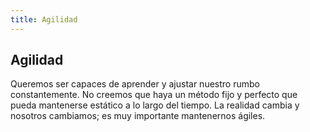 ```yaml
---
title: Agilidad
---
```

## Agilidad

Queremos ser capaces de aprender y ajustar nuestro rumbo constantemente. No creemos que haya un método fijo y perfecto que pueda mantenerse estático a lo largo del tiempo. La realidad cambia y nosotros cambiamos; es muy importante mantenernos ágiles.
